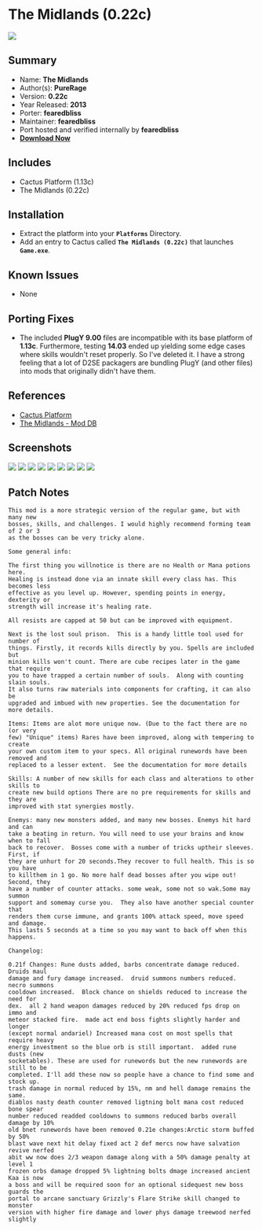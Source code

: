 # The Midlands (0.22c)

![](https://xyinn.org/diablo/platforms/platinum/The_Midlands_0.22c/screenshots/Screenshot001.jpg)

## Summary

- Name: **The Midlands**
- Author(s): **PureRage**
- Version: **0.22c**
- Year Released: **2013**
- Porter: **fearedbliss**
- Maintainer: **fearedbliss**
- Port hosted and verified internally by **fearedbliss**
- [**Download Now**](https://xyinn.org/diablo/platforms/platinum/The_Midlands_0.22c/)

## Includes

- Cactus Platform (1.13c)
- The Midlands (0.22c)

## Installation

- Extract the platform into your **`Platforms`** Directory.
- Add an entry to Cactus called **`The Midlands (0.22c)`** that launches
  **`Game.exe`**.

## Known Issues

- None

## Porting Fixes

- The included **PlugY 9.00** files are incompatible with its base platform of
  **1.13c**. Furthermore, testing **14.03** ended up yielding some edge cases
  where skills wouldn't reset properly. So I've deleted it. I have a strong
  feeling that a lot of D2SE packagers are bundling PlugY (and other files)
  into mods that originally didn't have them.

## References

- [Cactus Platform](https://github.com/fearedbliss/Cactus)
- [The Midlands - Mod DB](https://www.moddb.com/games/diablo-2-lod/addons/d2se-the-midlands-v022c-sfx)

## Screenshots

![](https://xyinn.org/diablo/platforms/platinum/The_Midlands_0.22c/screenshots/Screenshot002.jpg)
![](https://xyinn.org/diablo/platforms/platinum/The_Midlands_0.22c/screenshots/Screenshot003.jpg)
![](https://xyinn.org/diablo/platforms/platinum/The_Midlands_0.22c/screenshots/Screenshot004.jpg)
![](https://xyinn.org/diablo/platforms/platinum/The_Midlands_0.22c/screenshots/Screenshot005.jpg)
![](https://xyinn.org/diablo/platforms/platinum/The_Midlands_0.22c/screenshots/Screenshot006.jpg)
![](https://xyinn.org/diablo/platforms/platinum/The_Midlands_0.22c/screenshots/Screenshot007.jpg)
![](https://xyinn.org/diablo/platforms/platinum/The_Midlands_0.22c/screenshots/Screenshot008.jpg)
![](https://xyinn.org/diablo/platforms/platinum/The_Midlands_0.22c/screenshots/Screenshot009.jpg)
![](https://xyinn.org/diablo/platforms/platinum/The_Midlands_0.22c/screenshots/Screenshot010.jpg)

## Patch Notes

```
This mod is a more strategic version of the regular game, but with many new
bosses, skills, and challenges. I would highly recommend forming team of 2 or 3
as the bosses can be very tricky alone.

Some general info:

The first thing you willnotice is there are no Health or Mana potions here.
Healing is instead done via an innate skill every class has. This becomes less
effective as you level up. However, spending points in energy, dexterity or
strength will increase it's healing rate.

All resists are capped at 50 but can be improved with equipment.

Next is the lost soul prison.  This is a handy little tool used for number of
things. Firstly, it records kills directly by you. Spells are included but
minion kills won't count. There are cube recipes later in the game that require
you to have trapped a certain number of souls.  Along with counting slain souls.
It also turns raw materials into components for crafting, it can also be
upgraded and imbued with new properties. See the documentation for more details.

Items: Items are alot more unique now. (Due to the fact there are no (or very
few) "Unique" items) Rares have been improved, along with tempering to create
your own custom item to your specs. All original runewords have been removed and
replaced to a lesser extent.  See the documentation for more details

Skills: A number of new skills for each class and alterations to other skills to
create new build options There are no pre requirements for skills and they are
improved with stat synergies mostly.

Enemys: many new monsters added, and many new bosses. Enemys hit hard and can
take a beating in return. You will need to use your brains and know when to fall
back to recover.  Bosses come with a number of tricks uptheir sleeves. First, if
they are unhurt for 20 seconds.They recover to full health. This is so you have
to killthem in 1 go. No more half dead bosses after you wipe out!  Second, they
have a number of counter attacks. some weak, some not so wak.Some may summon
support and somemay curse you.  They also have another special counter that
renders them curse immune, and grants 100% attack speed, move speed and damage.
This lasts 5 seconds at a time so you may want to back off when this happens.

Changelog:

0.21f Changes: Rune dusts added, barbs concentrate damage reduced.  Druids maul
damage and fury damage increased.  druid summons numbers reduced.  necro summons
cooldown increased.  Block chance on shields reduced to increase the need for
dex.  all 2 hand weapon damages reduced by 20% reduced fps drop on immo and
meteor stacked fire.  made act end boss fights slightly harder and longer
(except normal andariel) Increased mana cost on most spells that require heavy
energy investment so the blue orb is still important.  added rune dusts (new
socketables). These are used for runewords but the new runewords are still to be
completed. I'll add these now so people have a chance to find some and stock up.
trash damage in normal reduced by 15%, nm and hell damage remains the same.
diablos nasty death counter removed ligtning bolt mana cost reduced bone spear
number reduced readded cooldowns to summons reduced barbs overall damage by 10%
old bnet runewords have been removed 0.21e changes:Arctic storm buffed by 50%
blast wave next hit delay fixed act 2 def mercs now have salvation revive nerfed
abit ww now does 2/3 weapon damage along with a 50% damage penalty at level 1
frozen orbs damage dropped 5% lightning bolts dmage increased ancient Kaa is now
a boss and will be required soon for an optional sidequest new boss guards the
portal to arcane sanctuary Grizzly's Flare Strike skill changed to monster
version with higher fire damage and lower phys damage treewood nerfed slightly
```
